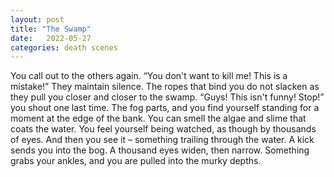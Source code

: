 ```yaml
---
layout: post
title: "The Swamp"
date:   2022-05-27
categories: death scenes
---
```

You call out to the others again. “You don't want to kill me! This is a mistake!” They maintain silence. The ropes that bind you do not slacken as they pull you closer and closer to the swamp. “Guys! This isn't funny! Stop!” you shout one last time. The fog parts, and you find yourself standing for a moment at the edge of the bank. You can smell the algae and slime that coats the water. You feel yourself being watched, as though by thousands of eyes. And then you see it – something trailing through the water. A kick sends you into the bog. A thousand eyes widen, then narrow. Something grabs your ankles, and you are pulled into the murky depths.

